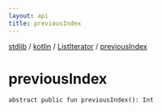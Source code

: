 ```yaml
---
layout: api
title: previousIndex
---
```

[stdlib](../../index.html) / [kotlin](../index.html) / [ListIterator](index.html) / [previousIndex](previousIndex.html)

# previousIndex

```
abstract public fun previousIndex(): Int
```

